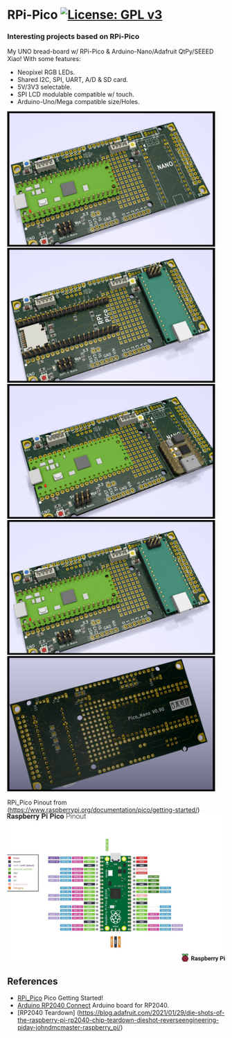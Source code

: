 # RPi-Pico [![License: GPL v3](https://img.shields.io/badge/License-GPLv3-blue.svg)](https://www.gnu.org/licenses/gpl-3.0)<br>
### Interesting projects based on RPi-Pico<br>
 
My UNO bread-board w/ RPi-Pico & Arduino-Nano/Adafruit QtPy/SEEED Xiao!
With some features:
 - Neopixel RGB LEDs.
 - Shared I2C, SPI, UART, A/D & SD card.
 - 5V/3V3 selectable.
 - SPI LCD modulable compatible w/ touch.
 - Arduino-Uno/Mega compatible size/Holes.
 
<img src="pic/UnoPico.png" width=480><img src="pic/UnoNano.png" width=480> <br>
<img src="pic/PicoQtX.png" width=480><br>
<img src="pic/UnoPicoNano.png" width=480><img src="pic/PicoNano_Back.png" width=480>
<br>

RPi_Pico Pinout from (https://www.raspberrypi.org/documentation/pico/getting-started/)
<img src="pic/RPi_PicoPinout_R3.jpg" width=640>


## References
  - [RPi_Pico](https://www.raspberrypi.org/documentation/pico/getting-started/) Pico Getting Started!
  - [Arduino RP2040 Connect](https://blog.arduino.cc/2021/01/20/welcome-raspberry-pi-to-the-world-of-microcontrollers/) Arduino board for RP2040.
  - [RP2040 Teardown] (https://blog.adafruit.com/2021/01/29/die-shots-of-the-raspberry-pi-rp2040-chip-teardown-dieshot-reverseengineering-piday-johndmcmaster-raspberry_pi/)
  
